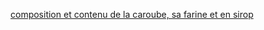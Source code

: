 
[composition et contenu de la caroube, sa farine et en sirop](https://caroube.github.io/caroube-et-nutrition)
